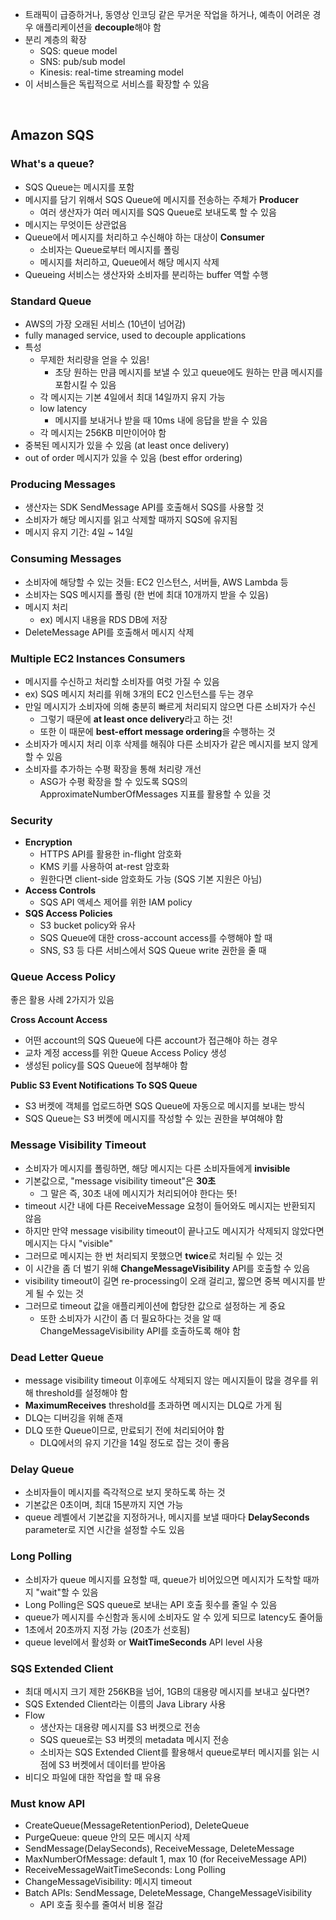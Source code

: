 - 트래픽이 급증하거나, 동영상 인코딩 같은 무거운 작업을 하거나, 예측이 어려운 경우 애플리케이션을 **decouple**해야 함
- 분리 계층의 확장
  - SQS: queue model
  - SNS: pub/sub model
  - Kinesis: real-time streaming model
- 이 서비스들은 독립적으로 서비스를 확장할 수 있음

<br>

## Amazon SQS

### What's a queue?

- SQS Queue는 메시지를 포함
- 메시지를 담기 위해서 SQS Queue에 메시지를 전송하는 주체가 **Producer**
  - 여러 생산자가 여러 메시지를 SQS Queue로 보내도록 할 수 있음
- 메시지는 무엇이든 상관없음
- Queue에서 메시지를 처리하고 수신해야 하는 대상이 **Consumer**
  - 소비자는 Queue로부터 메시지를 폴링
  - 메시지를 처리하고, Queue에서 해당 메시지 삭제
- Queueing 서비스는 생산자와 소비자를 분리하는 buffer 역할 수행

### Standard Queue

- AWS의 가장 오래된 서비스 (10년이 넘어감)
- fully managed service, used to decouple applications
- 특성
  - 무제한 처리량을 얻을 수 있음!
    - 초당 원하는 만큼 메시지를 보낼 수 있고 queue에도 원하는 만큼 메시지를 포함시킬 수 있음
  - 각 메시지는 기본 4일에서 최대 14일까지 유지 가능
  - low latency
    - 메시지를 보내거나 받을 때 10ms 내에 응답을 받을 수 있음
  - 각 메시지는 256KB 미만이어야 함
- 중복된 메시지가 있을 수 있음 (at least once delivery)
- out of order 메시지가 있을 수 있음 (best effor ordering)

### Producing Messages

- 생산자는 SDK SendMessage API를 호출해서 SQS를 사용할 것
- 소비자가 해당 메시지를 읽고 삭제할 때까지 SQS에 유지됨
- 메시지 유지 기간: 4일 ~ 14일

### Consuming Messages

- 소비자에 해당할 수 있는 것들: EC2 인스턴스, 서버들, AWS Lambda 등
- 소비자는 SQS 메시지를 폴링 (한 번에 최대 10개까지 받을 수 있음)
- 메시지 처리
  - ex) 메시지 내용을 RDS DB에 저장
- DeleteMessage API를 호출해서 메시지 삭제

### Multiple EC2 Instances Consumers

- 메시지를 수신하고 처리할 소비자를 여럿 가질 수 있음
- ex) SQS 메시지 처리를 위해 3개의 EC2 인스턴스를 두는 경우
- 만일 메시지가 소비자에 의해 충분히 빠르게 처리되지 않으면 다른 소비자가 수신
  - 그렇기 때문에 **at least once delivery**라고 하는 것!
  - 또한 이 때문에 **best-effort message ordering**을 수행하는 것
- 소비자가 메시지 처리 이후 삭제를 해줘야 다른 소비자가 같은 메시지를 보지 않게 할 수 있음
- 소비자를 추가하는 수평 확장을 통해 처리량 개선
  - ASG가 수평 확장을 할 수 있도록 SQS의 ApproximateNumberOfMessages 지표를 활용할 수 있을 것

### Security

- **Encryption**
  - HTTPS API를 활용한 in-flight 암호화
  - KMS 키를 사용하여 at-rest 암호화
  - 원한다면 client-side 암호화도 가능 (SQS 기본 지원은 아님)
- **Access Controls**
  - SQS API 액세스 제어를 위한 IAM policy
- **SQS Access Policies**
  - S3 bucket policy와 유사
  - SQS Queue에 대한 cross-account access를 수행해야 할 때
  - SNS, S3 등 다른 서비스에서 SQS Queue write 권한을 줄 때

### Queue Access Policy

좋은 활용 사례 2가지가 있음

**Cross Account Access**

- 어떤 account의 SQS Queue에 다른 account가 접근해야 하는 경우
- 교차 계정 access를 위한 Queue Access Policy 생성
- 생성된 policy를 SQS Queue에 첨부해야 함

**Public S3 Event Notifications To SQS Queue**

- S3 버켓에 객체를 업로드하면 SQS Queue에 자동으로 메시지를 보내는 방식
- SQS Queue는 S3 버켓에 메시지를 작성할 수 있는 권한을 부여해야 함

### Message Visibility Timeout

- 소비자가 메시지를 폴링하면, 해당 메시지는 다른 소비자들에게 **invisible**
- 기본값으로, "message visibility timeout"은 **30초**
  - 그 말은 즉, 30초 내에 메시지가 처리되어야 한다는 뜻!
- timeout 시간 내에 다른 ReceiveMessage 요청이 들어와도 메시지는 반환되지 않음
- 하지만 만약 message visibility timeout이 끝나고도 메시지가 삭제되지 않았다면 메시지는 다시 "visible"
- 그러므로 메시지는 한 번 처리되지 못했으면 **twice**로 처리될 수 있는 것
- 이 시간을 좀 더 벌기 위해 **ChangeMessageVisibility** API를 호출할 수 있음
- visibility timeout이 길면 re-processing이 오래 걸리고, 짧으면 중복 메시지를 받게 될 수 있는 것
- 그러므로 timeout 값을 애플리케이션에 합당한 값으로 설정하는 게 중요
  - 또한 소비자가 시간이 좀 더 필요하다는 것을 알 때 ChangeMessageVisibility API를 호출하도록 해야 함

### Dead Letter Queue

- message visibility timeout 이후에도 삭제되지 않는 메시지들이 많을 경우를 위해 threshold를 설정해야 함
- **MaximumReceives** threshold를 초과하면 메시지는 DLQ로 가게 됨
- DLQ는 디버깅을 위해 존재
- DLQ 또한 Queue이므로, 만료되기 전에 처리되어야 함
  - DLQ에서의 유지 기간을 14일 정도로 잡는 것이 좋음

### Delay Queue

- 소비자들이 메시지를 즉각적으로 보지 못하도록 하는 것
- 기본값은 0초이며, 최대 15분까지 지연 가능
- queue 레벨에서 기본값을 지정하거나, 메시지를 보낼 때마다 **DelaySeconds** parameter로 지연 시간을 설정할 수도 있음

### Long Polling

- 소비자가 queue 메시지를 요청할 때, queue가 비어있으면 메시지가 도착할 때까지 "wait"할 수 있음
- Long Polling은 SQS queue로 보내는 API 호출 횟수를 줄일 수 있음
- queue가 메시지를 수신함과 동시에 소비자도 알 수 있게 되므로 latency도 줄어듦
- 1초에서 20초까지 지정 가능 (20초가 선호됨)
- queue level에서 활성화 or **WaitTimeSeconds** API level 사용

### SQS Extended Client

- 최대 메시지 크기 제한 256KB을 넘어, 1GB의 대용량 메시지를 보내고 싶다면?
- SQS Extended Client라는 이름의 Java Library 사용
- Flow
  - 생산자는 대용량 메시지를 S3 버켓으로 전송
  - SQS queue로는 S3 버켓의 metadata 메시지 전송
  - 소비자는 SQS Extended Client를 활용해서 queue로부터 메시지를 읽는 시점에 S3 버켓에서 데이터를 받아옴
- 비디오 파일에 대한 작업을 할 때 유용

### Must know API

- CreateQueue(MessageRetentionPeriod), DeleteQueue
- PurgeQueue: queue 안의 모든 메시지 삭제
- SendMessage(DelaySeconds), ReceiveMessage, DeleteMessage
- MaxNumberOfMessage: default 1, max 10 (for ReceiveMessage API)
- ReceiveMessageWaitTimeSeconds: Long Polling
- ChangeMessageVisibility: 메시지 timeout
- Batch APIs: SendMessage, DeleteMessage, ChangeMessageVisibility
  - API 호출 횟수를 줄여서 비용 절감
